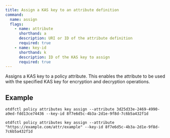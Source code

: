 ```yaml
---
title: Assign a KAS key to an attribute definition
command:
  name: assign
  flags:
    - name: attribute
      shorthand: a
      description: URI or ID of the attribute definition
      required: true
    - name: key-id
      shorthand: k
      description: ID of the KAS key to assign
      required: true
---
```


Assigns a KAS key to a policy attribute. This enables the attribute to be used with the specified KAS key for encryption and decryption operations.

## Example

```shell
otdfctl policy attributes key assign --attribute 3d25d33e-2469-4990-a9ed-fdd13ce74436 --key-id 8f7e6d5c-4b3a-2d1e-9f8d-7c6b5a432f1d
```

```shell
otdfctl policy attributes key assign --attribute "https://example.com/attr/example" --key-id 8f7e6d5c-4b3a-2d1e-9f8d-7c6b5a432f1d
```
